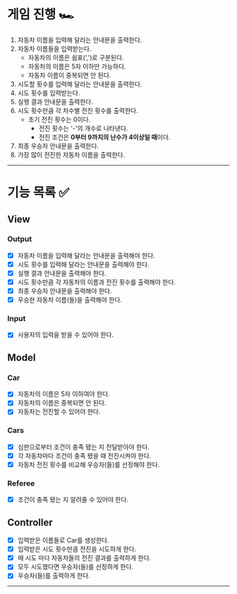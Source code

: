 # 게임 진행 🏎️
1. 자동차 이름을 입력해 달라는 안내문을 출력한다.
2. 자동차 이름들을 입력받는다.
   - 자동차의 이름은 쉼표(',')로 구분된다.
   - 자동차의 이름은 5자 이하만 가능하다.
   - 자동차 이름이 중복되면 안 된다.
3. 시도할 횟수를 입력해 달라는 안내문을 출력한다.
4. 시도 횟수를 입력받는다.
5. 실행 결과 안내문을 출력한다.
6. 시도 횟수만큼 각 차수별 전진 횟수를 출력한다.
   - 초기 전진 횟수는 0이다.
     - 전진 횟수는 '-'의 개수로 나타낸다.
     - 전진 조건은 **0부터 9까지의 난수가 4이상일 때**이다.
7. 최종 우승자 안내문을 출력한다.
8. 가장 많이 전진한 자동차 이름을 출력한다.

---
# 기능 목록 ✅
## View
### Output
- [X] 자동차 이름을 입력해 달라는 안내문을 출력해야 한다.
- [X] 시도 횟수를 입력해 달라는 안내문을 출력해야 한다.
- [X] 실행 결과 안내문을 출력해야 한다.
- [X] 시도 횟수만큼 각 자동차의 이름과 전진 횟수를 출력해야 한다.
- [X] 최종 우승자 안내문을 출력해야 한다.
- [X] 우승한 자동차 이름(들)을 출력해야 한다.
### Input
- [X] 사용자의 입력을 받을 수 있어야 한다.

## Model
### Car
- [X] 자동차의 이름은 5자 이하여야 한다.
- [X] 자동차의 이름은 중복되면 안 된다.
- [X] 자동차는 전진할 수 있어야 한다.
### Cars
- [X] 심판으로부터 조건이 충족 됐는 지 전달받아야 한다.
- [X] 각 자동차마다 조건이 충족 됐을 때 전진시켜야 한다.
- [X] 자동차 전진 횟수를 비교해 우승자(들)를 선정해야 한다.

### Referee
- [X] 조건이 충족 됐는 지 알려줄 수 있어야 한다.

## Controller
- [X] 입력받은 이름들로 Car를 생성한다.
- [X] 입력받은 시도 횟수만큼 전진을 시도하게 한다.
- [X] 매 시도 마다 자동차들의 전진 결과를 출력하게 한다.
- [X] 모두 시도했다면 우승자(들)를 선정하게 한다.
- [X] 우승자(들)를 출력하게 한다.
---



